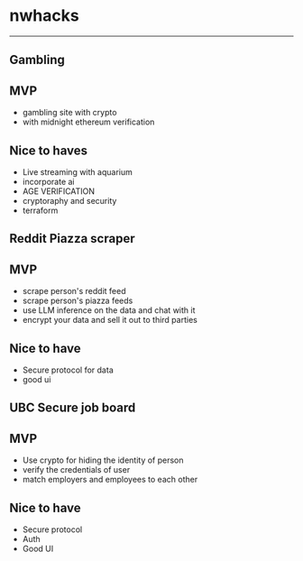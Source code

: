 # nwhacks
---

Gambling 
---
## MVP
- gambling site with crypto
- with midnight ethereum verification


## Nice to haves
- Live streaming with aquarium
- incorporate ai
- AGE VERIFICATION
- cryptoraphy and security
- terraform

Reddit Piazza scraper
---
## MVP
- scrape person's reddit feed
- scrape person's piazza feeds
- use LLM inference on the data and chat with it
- encrypt your data and sell it out to third parties

## Nice to have
- Secure protocol for data
- good ui


UBC Secure job board
---
## MVP
- Use crypto for hiding the identity of person
- verify the credentials of user
- match employers and employees to each other

## Nice to have
- Secure protocol
- Auth
- Good UI


